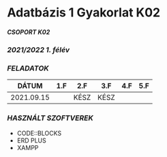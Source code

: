# Adatbázis 1 Gyakorlat K02
##### _CSOPORT K02_
### _2021/2022 1. félév_
### _FELADATOK_


| DÁTUM | 1.F | 2.F| 3.F| 4.F| 5.F|
|-----|----|-----|------|-----|-----|
| 2021.09.15 || KÉSZ | KÉSZ | | |

### _HASZNÁLT SZOFTVEREK_
- CODE::BLOCKS
- ERD PLUS
- XAMPP
